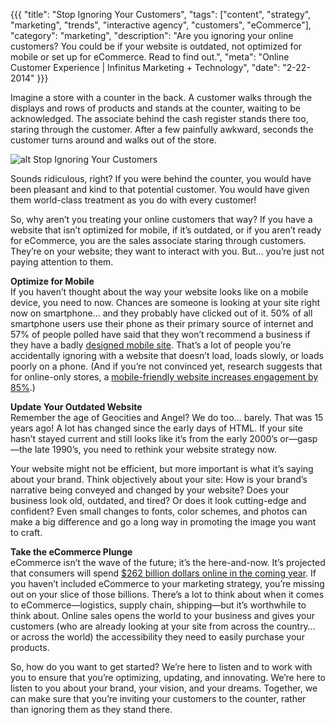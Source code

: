 {{{
  "title": "Stop Ignoring Your Customers",
  "tags": ["content", "strategy", "marketing", "trends", "interactive agency", "customers", "eCommerce"],
  "category": "marketing",
  "description": "Are you ignoring your online customers? You could be if your website is outdated, not optimized for mobile or set up for eCommerce. Read to find out.",
  "meta": "Online Customer Experience | Infinitus Marketing + Technology",
  "date": "2-22-2014"
}}}

Imagine a store with a counter in the back. A customer walks through the displays and rows of products and stands at the counter, waiting to be acknowledged. The associate behind the cash register stands there too, staring through the customer. After a few painfully awkward, seconds the customer turns around and walks out of the store.

![alt Stop Ignoring Your Customers](//s3.amazonaws.com/infinitus_css_scripts/blog-images/giphy.gif "Stop Ignoring Your Customers")

Sounds ridiculous, right? If you were behind the counter, you would have been pleasant and kind to that potential customer. You would have given them world-class treatment as you do with every customer!

So, why aren’t you treating your online customers that way? If you have a website that isn’t optimized for mobile, if it’s outdated, or if you aren’t ready for eCommerce, you are the sales associate staring through customers. They’re on your website; they want to interact with you. But… you’re just not paying attention to them. 
 
**Optimize for Mobile**<br/>
If you haven’t thought about the way your website looks like on a mobile device, you need to now. Chances are someone is looking at your site right now on smartphone… and they probably have clicked out of it.  50% of all smartphone users use their phone as their primary source of internet and 57% of people polled have said that they won’t recommend a business if they have a badly [designed mobile site](http://www.digitalbuzzblog.com/infographic-2013-mobile-growth-statistics/).  That’s a lot of people you’re accidentally ignoring with a website that doesn’t load, loads slowly, or loads poorly on a phone.  (And if you’re not convinced yet, research suggests that for online-only stores, a [mobile-friendly website increases engagement by 85%](http://www.digitalbuzzblog.com/infographic-2013-mobile-growth-statistics/).)  

**Update Your Outdated Website**<br/>
Remember the age of Geocities and Angel?  We do too… barely. That was 15 years ago!  A lot has changed since the early days of HTML. If your site hasn’t stayed current and still looks like it’s from the early 2000’s or—gasp—the late 1990’s, you need to rethink your website strategy now.

Your website might not be efficient, but more important is what it’s saying about your brand. Think objectively about your site:  How is your brand’s narrative being conveyed and changed by your website? Does your business look old, outdated, and tired? Or does it look cutting-edge and confident? Even small changes to fonts, color schemes, and photos can make a big difference and go a long way in promoting the image you want to craft.

**Take the eCommerce Plunge**<br/>
eCommerce isn’t the wave of the future; it’s the here-and-now. It’s projected that consumers will spend [$262 billion dollars online in the coming year](https://www.internetretailer.com/2013/03/13/us-e-commerce-grow-13-2013). If you haven’t included eCommerce to your marketing strategy, you’re missing out on your slice of those billions. There’s a lot to think about when it comes to eCommerce—logistics, supply chain, shipping—but it’s worthwhile to think about.  Online sales opens the world to your business and gives your customers (who are already looking at your site from across the country… or across the world) the accessibility they need to easily purchase your products.
 

So, how do you want to get started? We’re here to listen and to work with you to ensure that you’re optimizing, updating, and innovating. We’re here to listen to you about your brand, your vision, and your dreams. Together, we can make sure that you’re inviting your customers to the counter, rather than ignoring them as they stand there.
